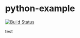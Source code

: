 # python-example
[![Build Status](https://travis-ci.org/Gleaken/python-example.svg?branch=master)](https://travis-ci.org/Gleaken/python-example)

test
